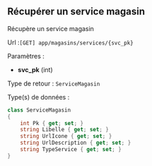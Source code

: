 ## <span id='unservicemagasin'>Récupérer un service magasin</span>

Récupère un service magasin

Url :`[GET] app/magasins/services/{svc_pk}`

Paramètres : 

- **svc_pk** (int)

Type de retour : `ServiceMagasin`

Type(s) de données :

```csharp
class ServiceMagasin
{
	int Pk { get; set; }
	string Libelle { get; set; }
	string UrlIcone { get; set; }
	string UrlDescription { get; set; }
	string TypeService { get; set; }
}

```
